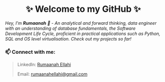 <h1 align="center"> ✨ Welcome to my GitHub ✨ </h1>


<p><i>Hey, I'm <b>Rumaanah</b> 👋 - An analytical and forward thinking, data engineer with an understanding of database fundamentals, the Software Development Life Cycle, proficient in practical applications such as Python, SQL and OS level virtualisation. Check out my projects so far! </i></p>


 ### 📫 Connect with me:
> LinkedIn: [Rumaanah Ellahi](https://www.linkedin.com/in/rumaanah/)  
> 
>  Email: <rumaanahellahi@gmail.com>
<br>

<!--- 
> Website: [~ coming soon ~](https://www.linkedin.com/in/rumaanah/) 
### 💻 Languages and Tools: 
 <img src="https://img.icons8.com/fluency/35/000000/visual-studio-code-2019.png"/> <img src="https://img.icons8.com/color/35/000000/amazon-web-services.png"/> <img src="https://img.icons8.com/color/35/000000/python--v1.png"/> <img src="https://img.icons8.com/fluency/35/000000/docker.png"/> <img src="https://img.icons8.com/material-outlined/35/000000/github.png"/> <img src="https://img.icons8.com/color/35/000000/git.png"/> <img src="https://img.icons8.com/color/35/000000/mysql-logo.png"/> <img src="https://img.icons8.com/color/35/000000/postgreesql.png"/>  

<img src="https://github-readme-stats.vercel.app/api?username=r-ellahi&theme=&show_icons=true">
 --->
